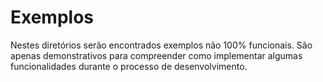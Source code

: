 # Exemplos

Nestes diretórios serão encontrados exemplos não 100% funcionais. São apenas demonstrativos para compreender como implementar algumas funcionalidades durante o processo de desenvolvimento.

